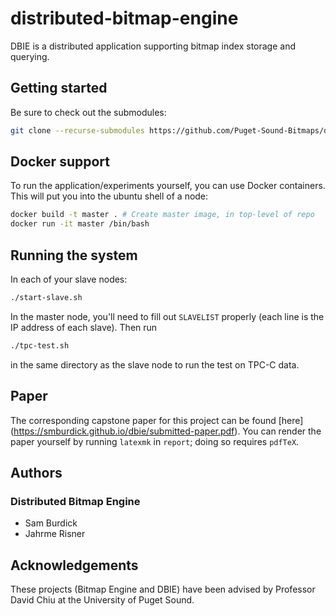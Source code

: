 # distributed-bitmap-engine
DBIE is a distributed application supporting bitmap index storage and
querying.
## Getting started
Be sure to check out the submodules:
```bash
git clone --recurse-submodules https://github.com/Puget-Sound-Bitmaps/distributed-bitmap-engine.git
```
## Docker support
To run the application/experiments yourself, you can use Docker containers.
This will put you into the ubuntu shell of a node:
```bash
docker build -t master . # Create master image, in top-level of repo
docker run -it master /bin/bash
```
## Running the system
In each of your slave nodes:
```bash
./start-slave.sh
```
In the master node, you'll need to fill out `SLAVELIST` properly (each line is
the IP address of each slave). Then run
```bash
./tpc-test.sh
```
in the same directory as the slave node to run the test on TPC-C data.
## Paper
The corresponding capstone paper for this project can be found [here]
(https://smburdick.github.io/dbie/submitted-paper.pdf).
You can render the paper yourself by running `latexmk` in `report`;
doing so requires `pdfTeX`.
## Authors
### Distributed Bitmap Engine
- Sam Burdick
- Jahrme Risner
## Acknowledgements
These projects (Bitmap Engine and DBIE) have been advised by Professor David Chiu at the
University of Puget Sound.
